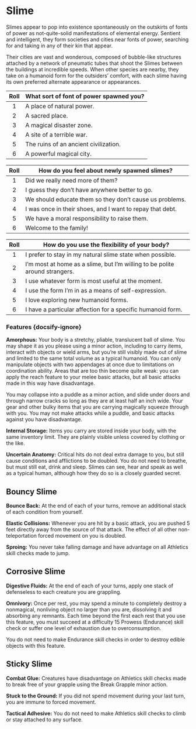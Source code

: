 # Slime
Slimes appear to pop into existence spontaneously on the outskirts of fonts of power as not-quite-solid manifestations of elemental energy. Sentient and intelligent, they form societies and cities near fonts of power, searching for and taking in any of their kin that appear.

Their cities are vast and wonderous, composed of bubble-like structures attached by a network of pneumatic tubes that shoot the Slimes between the buildings at incredible speeds. When other species are nearby, they take on a humanoid form for the outsiders’ comfort, with each slime having its own preferred alternate appearance or appearances.

<div class="side-panel">

| Roll  | What sort of font of power spawned you? |
| :---: | --------------------------------------- |
|   1   | A place of natural power.               |
|   2   | A sacred place.                         |
|   3   | A magical disaster zone.                |
|   4   | A site of a terrible war.               |
|   5   | The ruins of an ancient civilization.   |
|   6   | A powerful magical city.                |


| Roll  | How do you feel about newly spawned slimes?               |
| :---: | --------------------------------------------------------- |
|   1   | Did we really need more of them?                          |
|   2   | I guess they don’t have anywhere better to go.            |
|   3   | We should educate them so they don’t cause us problems.   |
|   4   | I was once in their shoes, and I want to repay that debt. |
|   5   | We have a moral responsibility to raise them.             |
|   6   | Welcome to the family!                                    |


| Roll  | How do you use the flexibility of your body?                                |
| :---: | --------------------------------------------------------------------------- |
|   1   | I prefer to stay in my natural slime state when possible.                   |
|   2   | I’m most at home as a slime, but I’m willing to be polite around strangers. |
|   3   | I use whatever form is most useful at the moment.                           |
|   4   | I use the form I’m in as a means of self-expression.                        |
|   5   | I love exploring new humanoid forms.                                        |
|   6   | I have a particular affection for a specific humanoid form.                 |

</div>

### Features {docsify-ignore}

**Amorphous:** Your body is a stretchy, pliable, translucent ball of slime. You may shape it as you please using a minor action, including to carry items, interact with objects or wield arms, but you’re still visibly made out of slime and limited to the same total volume as a typical humanoid. You can only manipulate objects with two appendages at once due to limitations on coordination ability. Areas that are too thin become quite weak: you can apply the reach feature to your melee basic attacks, but all basic attacks made in this way have disadvantage.

You may collapse into a puddle as a minor action, and slide under doors and through narrow cracks so long as they are at least half an inch wide. Your gear and other bulky items that you are carrying magically squeeze through with you. You may not make attacks while a puddle, and basic attacks against you have disadvantage.

**Internal Storage:** Items you carry are stored inside your body, with the same inventory limit. They are plainly visible unless covered by clothing or the like.

**Uncertain Anatomy:** Critical hits do not deal extra damage to you, but still cause conditions and afflictions to be doubled. You do not need to breathe, but must still eat, drink and sleep. Slimes can see, hear and speak as well as a typical human, although how they do so is a closely guarded secret.

## Bouncy Slime

**Bounce Back:** At the end of each of your turns, remove an additional stack of each condition from yourself.

**Elastic Collisions:** Whenever you are hit by a basic attack, you are pushed 5 feet directly away from the source of that attack. The effect of all other non-teleportation forced movement on you is doubled.

**Sproing:** You never take falling damage and have advantage on all Athletics skill checks made to jump.

## Corrosive Slime

**Digestive Fluids:** At the end of each of your turns, apply one stack of defenseless to each creature you are grappling.

**Omnivory:** Once per rest, you may spend a minute to completely destroy a nonmagical, nonliving object no larger than you are, dissolving it and absorbing any remnants. Each time beyond the first each rest that you use this feature, you must succeed at a difficulty 15 Prowess (Endurance) skill check or suffer one level of exhaustion due to overconsumption.

You do not need to make Endurance skill checks in order to destroy edible objects with this feature.

## Sticky Slime

**Combat Glue:** Creatures have disadvantage on Athletics skill checks made to break free of your grapple using the Break Grapple minor action.

**Stuck to the Ground:** If you did not spend movement during your last turn, you are immune to forced movement.

**Tactical Adhesive:** You do not need to make Athletics skill checks to climb or stay attached to any surface.
